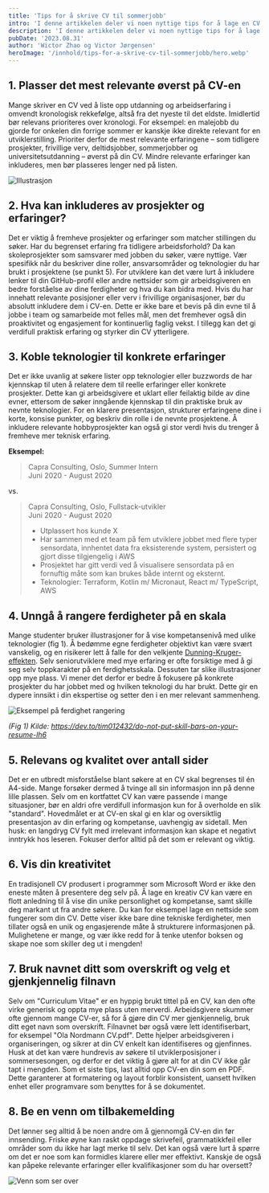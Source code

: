 ```yaml
---
title: 'Tips for å skrive CV til sommerjobb'
intro: 'I denne artikkelen deler vi noen nyttige tips for å lage en CV som hjelper deg å fremheve dine erfaringer og ferdigheter. Disse tipsene er basert på vår erfaring i Capra, og vi anbefaler deg å tilpasse rådene til egen situasjon og personlige stil.'
description: 'I denne artikkelen deler vi noen nyttige tips for å lage en CV som hjelper deg å fremheve dine erfaringer og ferdigheter.'
pubDate: '2023.08.31'
author: 'Wictor Zhao og Victor Jørgensen'
heroImage: '/innhold/tips-for-a-skrive-cv-til-sommerjobb/hero.webp'
---
```


## 1. Plasser det mest relevante øverst på CV-en

Mange skriver en CV ved å liste opp utdanning og arbeidserfaring i omvendt kronologisk rekkefølge, altså fra det nyeste til det eldste. Imidlertid bør relevans prioriteres over kronologi. For eksempel: en malejobb du gjorde for onkelen din forrige sommer er kanskje ikke direkte relevant for en utviklerstilling. Prioriter derfor de mest relevante erfaringene – som tidligere prosjekter, frivillige verv, deltidsjobber, sommerjobber og universitetsutdanning – øverst på din CV. Mindre relevante erfaringer kan inkluderes, men bør plasseres lenger ned på listen.

![Illustrasjon](/innhold/tips-for-a-skrive-cv-til-sommerjobb/illustrasjon1.webp)

## 2. Hva kan inkluderes av prosjekter og erfaringer?

Det er viktig å fremheve prosjekter og erfaringer som matcher stillingen du søker. Har du begrenset erfaring fra tidligere arbeidsforhold? Da kan skoleprosjekter som samsvarer med jobben du søker, være nyttige. Vær spesifikk når du beskriver dine roller, ansvarsområder og teknologier du har brukt i prosjektene (se punkt 5). For utviklere kan det være lurt å inkludere lenker til din GitHub-profil eller andre nettsider som gir arbeidsgiveren en bedre forståelse av dine ferdigheter og hva du kan bidra med. Hvis du har innehatt relevante posisjoner eller verv i frivillige organisasjoner, bør du absolutt inkludere dem i CV-en. Dette er ikke bare et bevis på din evne til å jobbe i team og samarbeide mot felles mål, men det fremhever også din proaktivitet og engasjement for kontinuerlig faglig vekst. I tillegg kan det gi verdifull praktisk erfaring og styrker din CV ytterligere.

## 3. Koble teknologier til konkrete erfaringer

Det er ikke uvanlig at søkere lister opp teknologier eller buzzwords de har kjennskap til uten å relatere dem til reelle erfaringer eller konkrete prosjekter. Dette kan gi arbeidsgivere et uklart eller feilaktig bilde av dine evner, ettersom de søker inngående kjennskap til din praktiske bruk av nevnte teknologier. For en klarere presentasjon, strukturer erfaringene dine i korte, konsise punkter, og beskriv din rolle i de nevnte prosjektene. Å inkludere relevante hobbyprosjekter kan også gi stor verdi hvis du trenger å fremheve mer teknisk erfaring.

**Eksempel:**

> Capra Consulting, Oslo, Summer Intern  
Juni 2020 - August 2020

vs.

> Capra Consulting, Oslo, Fullstack-utvikler  
Juni 2020 - August 2020
>
>- Utplassert hos kunde X
>- Har sammen med et team på fem utviklere jobbet med flere typer
sensordata, innhentet data fra eksisterende system, persistert og gjort disse tilgjengelig i AWS
>- Prosjektet har gitt verdi ved å visualisere sensordata på en fornuftig måte som kan brukes både internt og eksternt.
>- Teknologier: Terraform, Kotlin m/ Micronaut, React m/ TypeScript, AWS

## 4. Unngå å rangere ferdigheter på en skala

Mange studenter bruker illustrasjoner for å vise kompetansenivå med ulike teknologier (fig 1). Å bedømme egne ferdigheter objektivt kan være svært vanskelig, og en risikerer lett å falle for den velkjente [Dunning-Kruger-effekten](https://no.wikipedia.org/wiki/Dunning-Kruger-effekten). Selv seniorutviklere med mye erfaring er ofte forsiktige med å gi seg selv toppkarakter på en ferdighetsskala. Dessuten tar slike illustrasjoner opp mye plass. Vi mener det derfor er bedre å fokusere på konkrete prosjekter du har jobbet med og hvilken teknologi du har brukt. Dette gir en dypere innsikt i din ekspertise og setter den i en mer relevant sammenheng.

![Eksempel på ferdighet rangering](/innhold/tips-for-a-skrive-cv-til-sommerjobb/fig1.webp)

*(Fig 1) Kilde: https://dev.to/tim012432/do-not-put-skill-bars-on-your-resume-lh6*

## 5. Relevans og kvalitet over antall sider

Det er en utbredt misforståelse blant søkere at en CV skal begrenses til én A4-side. Mange forsøker dermed å tvinge all sin informasjon inn på denne lille plassen. Selv om en kortfattet CV kan være passende i mange situasjoner, bør en aldri ofre verdifull informasjon kun for å overholde en slik "standard". Hovedmålet er at CV-en skal gi en klar og oversiktlig presentasjon av din erfaring og kompetanse, uavhengig av sidetall. Men husk: en langdryg CV fylt med irrelevant informasjon kan skape et negativt inntrykk hos leseren. Fokuser derfor alltid på det som er relevant og viktig.

## 6. Vis din kreativitet

En tradisjonell CV produsert i programmer som Microsoft Word er ikke den eneste måten å presentere deg selv på. Å lage en kreativ CV kan være en flott anledning til å vise din unike personlighet og kompetanse, samt skille deg markant ut fra andre søkere. Du kan for eksempel lage en nettside som fungerer som din CV. Dette viser ikke bare dine tekniske ferdigheter, men tillater også en unik og engasjerende måte å strukturere informasjonen på. Mulighetene er mange, og vær ikke redd for å tenke utenfor boksen og skape noe som skiller deg ut i mengden!

## 7. Bruk navnet ditt som overskrift og velg et gjenkjennelig filnavn

Selv om "Curriculum Vitae" er en hyppig brukt tittel på en CV, kan den ofte virke generisk og oppta mye plass uten merverdi. Arbeidsgivere skummer ofte gjennom mange CV-er, så for å gjøre din CV mer gjenkjennelig, bruk ditt eget navn som overskrift. Filnavnet bør også være lett identifiserbart, for eksempel "Ola Nordmann CV.pdf". Dette hjelper arbeidsgiveren i organiseringen, og sikrer at din CV enkelt kan identifiseres og gjenfinnes. Husk at det kan være hundrevis av søkere til utviklerposisjoner i sommersesongen, og derfor er det viktig å gjøre alt for at din CV ikke går tapt i mengden. Som et siste tips, last alltid opp CV-en din som en PDF. Dette garanterer at formatering og layout forblir konsistent, uansett hvilken enhet eller programvare som benyttes for å se dokumentet.

## 8. Be en venn om tilbakemelding

Det lønner seg alltid å be noen andre om å gjennomgå CV-en din før innsending. Friske øyne kan raskt oppdage skrivefeil, grammatikkfeil eller områder som du ikke har lagt merke til selv. Det kan også være lurt å spørre om det er noe som kan formidles klarere eller mer effektivt. Kanskje de også kan påpeke relevante erfaringer eller kvalifikasjoner som du har oversett?

![Venn som ser over](/innhold/tips-for-a-skrive-cv-til-sommerjobb/venn.webp)